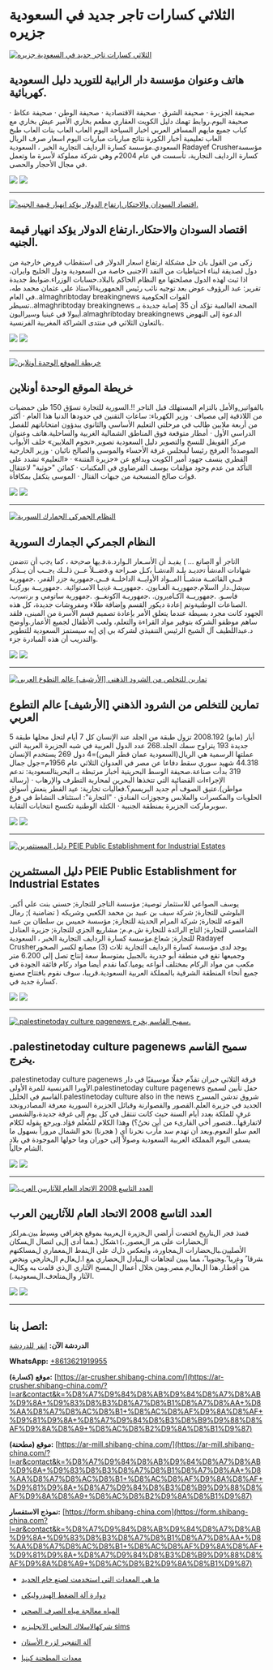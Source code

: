 # الثلاثي كسارات تاجر جديد في السعودية جزيره

<a href="https://swt.shibang-china.com/?l=ar&img&k=%D8%A7%D9%84%D8%AB%D9%84%D8%A7%D8%AB%D9%8A+%D9%83%D8%B3%D8%A7%D8%B1%D8%A7%D8%AA+%D8%AA%D8%A7%D8%AC%D8%B1+%D8%AC%D8%AF%D9%8A%D8%AF+%D9%81%D9%8A+%D8%A7%D9%84%D8%B3%D8%B9%D9%88%D8%AF%D9%8A%D8%A9+%D8%AC%D8%B2%D9%8A%D8%B1%D9%87" target="_blank">![الثلاثي كسارات تاجر جديد في السعودية جزيره](http://static.shibang-china.com/all-800x300/1180.jpg)</a>

## هاتف وعنوان مؤسسة دار الرابية للتوريد دليل السعودية كهربائية.
صحيفة الجزيرة &middot; صحيفة الشرق &middot; صحيفة الاقتصادية &middot; صحيفة الوطن &middot; صحيفة عكاظ &middot; صحيفة اليوم.روابط تهمك دليل الكويت العقاري مطعم بخاري الأمير عيش بخاري مع كباب جميع مايهم المسافر العربي اخبار السياحة اليوم العاب العاب بنات العاب طبخ العاب تعليمية أخبار الكورة نتائج مباريات مباريات اليوم اسعار صرف الريال السعودي.مؤسسة كسارة الردايف التجارية الخبر ، السعودية Radayef Crusherمؤسسة كسارة الردايف التجارية، تأسست في عام 2004م وهي شركة مملوكة لأسرة ما وتعمل في مجال الأحجار والحصى.


<a href="https://whatsapp.shibangsoft.com/WhatsApp.php" target="_blank" title="WhatsApp">![](http://static.shibang-china.com/icon/whatsapp.png)</a> <a href="https://swt.shibang-china.com/?l=ar&icon&k=%D8%A7%D9%84%D8%AB%D9%84%D8%A7%D8%AB%D9%8A+%D9%83%D8%B3%D8%A7%D8%B1%D8%A7%D8%AA+%D8%AA%D8%A7%D8%AC%D8%B1+%D8%AC%D8%AF%D9%8A%D8%AF+%D9%81%D9%8A+%D8%A7%D9%84%D8%B3%D8%B9%D9%88%D8%AF%D9%8A%D8%A9+%D8%AC%D8%B2%D9%8A%D8%B1%D9%87" target="_blank">![](http://static.shibang-china.com/icon/chat-ar.png)</a>

---

<a href="https://swt.shibang-china.com/?l=ar&img&k=%D8%A7%D9%84%D8%AB%D9%84%D8%A7%D8%AB%D9%8A+%D9%83%D8%B3%D8%A7%D8%B1%D8%A7%D8%AA+%D8%AA%D8%A7%D8%AC%D8%B1+%D8%AC%D8%AF%D9%8A%D8%AF+%D9%81%D9%8A+%D8%A7%D9%84%D8%B3%D8%B9%D9%88%D8%AF%D9%8A%D8%A9+%D8%AC%D8%B2%D9%8A%D8%B1%D9%87" target="_blank">![اقتصاد السودان والاحتكار.ارتفاع الدولار يؤكد انهيار قيمة الجنيه.](http://static.shibang-china.com/all-800x300/840.jpg)</a>

## اقتصاد السودان والاحتكار.ارتفاع الدولار يؤكد انهيار قيمة الجنيه.
زكى من القول بان حل مشكلة ارتفاع اسعار الدولار فى استقطاب قروض خارجية من دول لصديقة لبناء احتياطيات من النقد الاجنبى خاصة من السعودية ودول الخليج وايران، اذا ثبت لهذه الدول مصلحتها مع النظام الحاكم بالبلاد.حسابات الوزراء.ضوابط جديدة تقرير: عبد الرؤوف عوض بعد توجيه نائب رئيس الجمهوريةالاستاذ علي عثمان محمد طه، في العام..almaghribtoday breakingnews القوات الحكومية تسيطر..almaghribtoday breakingnews الصحة العالمية تؤكد أن 35 إصابة جديدة بـ أيبولا في غينيا وسيراليون.almaghribtoday breakingnews الدعوة إلى النهوض بالتعاون الثلاثي في منتدى الشراكة المغربية الفرنسية.


<a href="https://whatsapp.shibangsoft.com/WhatsApp.php" target="_blank" title="WhatsApp">![](http://static.shibang-china.com/icon/whatsapp.png)</a> <a href="https://swt.shibang-china.com/?l=ar&icon&k=%D8%A7%D9%84%D8%AB%D9%84%D8%A7%D8%AB%D9%8A+%D9%83%D8%B3%D8%A7%D8%B1%D8%A7%D8%AA+%D8%AA%D8%A7%D8%AC%D8%B1+%D8%AC%D8%AF%D9%8A%D8%AF+%D9%81%D9%8A+%D8%A7%D9%84%D8%B3%D8%B9%D9%88%D8%AF%D9%8A%D8%A9+%D8%AC%D8%B2%D9%8A%D8%B1%D9%87" target="_blank">![](http://static.shibang-china.com/icon/chat-ar.png)</a>

---

<a href="https://swt.shibang-china.com/?l=ar&img&k=%D8%A7%D9%84%D8%AB%D9%84%D8%A7%D8%AB%D9%8A+%D9%83%D8%B3%D8%A7%D8%B1%D8%A7%D8%AA+%D8%AA%D8%A7%D8%AC%D8%B1+%D8%AC%D8%AF%D9%8A%D8%AF+%D9%81%D9%8A+%D8%A7%D9%84%D8%B3%D8%B9%D9%88%D8%AF%D9%8A%D8%A9+%D8%AC%D8%B2%D9%8A%D8%B1%D9%87" target="_blank">![خريطة الموقع الوحدة أونلاين](http://static.shibang-china.com/all-800x300/173.jpg)</a>

## خريطة الموقع الوحدة أونلاين
بالفواتير,والأمل بالتزام المستهلك قبل التاجر !!.السورية للتجارة تسوّق 150 طن حمضيات من اللاذقية إلى مصياف &middot; وزير الكهرباء: ساعات التقنين في حدودها الدنيا هذا العام &middot; أكثر من أربعة ملايين طالب في مرحلتي التعليم الأساسي والثانوي يبدؤون امتحاناتهم للفصل الدراسي الأول &middot; أمطار متوقعة فوق المناطق الشمالية الغربية والساحلية.هاتف وعنوان مركز القويفل للنسخ والتصوير دليل السعودية تصوير.«نجوم الملايين» خلف الأبواب الموصدة! العرفج رئيسا لمجلس غرفة الأحساء والموسى والصالح نائبان &middot; وزير الخارجية القطري ينسف جهود أمير الكويت ويدافع عن «جزيرة الفتنة» &middot; «التعليم» تشدد على التأكد من عدم وجود مؤلفات يوسف القرضاوي في المكتبات &middot; كمائن &quot;حوثية&quot; لاعتقال قوات صالح المنسحبة من جبهات القتال &middot; الموسى يتكفل بمكافأة.


<a href="https://whatsapp.shibangsoft.com/WhatsApp.php" target="_blank" title="WhatsApp">![](http://static.shibang-china.com/icon/whatsapp.png)</a> <a href="https://swt.shibang-china.com/?l=ar&icon&k=%D8%A7%D9%84%D8%AB%D9%84%D8%A7%D8%AB%D9%8A+%D9%83%D8%B3%D8%A7%D8%B1%D8%A7%D8%AA+%D8%AA%D8%A7%D8%AC%D8%B1+%D8%AC%D8%AF%D9%8A%D8%AF+%D9%81%D9%8A+%D8%A7%D9%84%D8%B3%D8%B9%D9%88%D8%AF%D9%8A%D8%A9+%D8%AC%D8%B2%D9%8A%D8%B1%D9%87" target="_blank">![](http://static.shibang-china.com/icon/chat-ar.png)</a>

---

<a href="https://swt.shibang-china.com/?l=ar&img&k=%D8%A7%D9%84%D8%AB%D9%84%D8%A7%D8%AB%D9%8A+%D9%83%D8%B3%D8%A7%D8%B1%D8%A7%D8%AA+%D8%AA%D8%A7%D8%AC%D8%B1+%D8%AC%D8%AF%D9%8A%D8%AF+%D9%81%D9%8A+%D8%A7%D9%84%D8%B3%D8%B9%D9%88%D8%AF%D9%8A%D8%A9+%D8%AC%D8%B2%D9%8A%D8%B1%D9%87" target="_blank">![النظام الجمركي الجمارك السورية](http://static.shibang-china.com/all-800x300/430.jpg)</a>

## النظام الجمركي الجمارك السورية
اﻟﺗﺎﺟر أو اﻟﺻﺎﻧﻊ … ) ﯾﻔﯾـد أن اﻷﺳـﻌﺎر اﻟـوارد.ة.ﻓ.ﯾﻬﺎ ﺻﺣﯾﺣﺔ ، ﻛﻣﺎ ﯾﺟب أن ﺗﺗﺿﻣن ﺷﻬﺎدات اﻟﻣﻧﺷﺄ ﺗﺣدﯾـد ﺑﻠـد اﻟﻣﻧﺷـﺄ ﺑﻛـل ﺻـراﺣﺔ و.ﻓﺿــﻼً ﻋــن ذﻟــك ﯾﺟــب أن ﯾــذﻛر ﻓــﻲ اﻟﻘﺎﺋﻣــﺔ ﻣﻧﺷــﺄ اﻟﻣــواد اﻷوﻟﯾــﺔ اﻟداﺧﻠــﺔ ﻓــﻲ.ﺟﻣﻬورﯾﺔ ﺟزر اﻟﻘﻣر. .ﺟﻣﻬورﯾﺔ ﺳﯾﺷل.دار اﻟﺳﻼم.ﺟﻣﻬورﯾـﺔ اﻟﻐـﺎﺑون. .ﺟﻣﻬورﯾــﺔ ﻏﯾﻧﯾـﺎ اﻻﺳـﺗواﺋﯾﺔ. .ﺟﻣﻬورﯾــﺔ ﺑورﻛﯾﻧـﺎ ﻓﺎﺳـو. .ﺟﻣﻬورﯾــﺔ اﻟﻛـﺎﻣﯾرون. .ﺟﻣﻬورﯾـﺔ اﻟﻛوﻧﻐــو. .ﺟﻣﻬورﯾﺔ ﺳﺎﺗوﻣﻲ و ﺑرﻧﺳﯾب. .الصناعات الوطنيةوتم إعادة ديكور القسم وإضافة طلاء ومفروشات جديدة، كل هذه الجهود كانت مجرد بسيطة عندما يتعلق الأمر بإعادة تصميم قسم الأسرة من المبنى، فلقد ساهم موظفو الشركة بتوفير مواد القراءة والتعلم، ولعب الأطفال لجميع الأعمار.وأوضح د.عبداللطيف آل الشيخ الرئيس التنفيذي لشركة بي إي إيه سيستمز السعودية للتطوير والتدريب أن هذه المبادرة جزء.


<a href="https://whatsapp.shibangsoft.com/WhatsApp.php" target="_blank" title="WhatsApp">![](http://static.shibang-china.com/icon/whatsapp.png)</a> <a href="https://swt.shibang-china.com/?l=ar&icon&k=%D8%A7%D9%84%D8%AB%D9%84%D8%A7%D8%AB%D9%8A+%D9%83%D8%B3%D8%A7%D8%B1%D8%A7%D8%AA+%D8%AA%D8%A7%D8%AC%D8%B1+%D8%AC%D8%AF%D9%8A%D8%AF+%D9%81%D9%8A+%D8%A7%D9%84%D8%B3%D8%B9%D9%88%D8%AF%D9%8A%D8%A9+%D8%AC%D8%B2%D9%8A%D8%B1%D9%87" target="_blank">![](http://static.shibang-china.com/icon/chat-ar.png)</a>

---

<a href="https://swt.shibang-china.com/?l=ar&img&k=%D8%A7%D9%84%D8%AB%D9%84%D8%A7%D8%AB%D9%8A+%D9%83%D8%B3%D8%A7%D8%B1%D8%A7%D8%AA+%D8%AA%D8%A7%D8%AC%D8%B1+%D8%AC%D8%AF%D9%8A%D8%AF+%D9%81%D9%8A+%D8%A7%D9%84%D8%B3%D8%B9%D9%88%D8%AF%D9%8A%D8%A9+%D8%AC%D8%B2%D9%8A%D8%B1%D9%87" target="_blank">![تمارين للتخلص من الشرود الذهني [الأرشيف] عالم التطوع العربي](http://static.shibang-china.com/all-800x300/262.jpg)</a>

## تمارين للتخلص من الشرود الذهني [الأرشيف] عالم التطوع العربي
5 أيار (مايو) 2008.192 تزول طبقة من الجلد عند الإنسان كل 7 أيام لتحل محلها طبقة جديدة 193 يتراوح سمك الجلد.268 عدد الدول العربية في شبه الجزيرة العربية التي عملتها الرسمية هي الريال(السعودية عمان قطر اليمن)=4 دول 269 يستخدم الإنسان 44.318 شهيد سوري سقط دفاعا عن مصر في العدوان الثلاثي عام 1956م=جول جمال 319 بدأت صناعة.صحيفة الوسط البحرينية أخبار مرتبطة بـ البحرينالسعودية: ندعم الإجراءات القضائية التي تتخذها البحرين لمحاربة التطرف والإرهاب &middot; (رسالة مواطن).عتيق الصوف أم جديد البريسم؟.فعاليات تجارية: عيد الفطر ينعش أسواق الحلويات والمكسرات والملابس وحجوزات الفنادق &middot; &quot;التجارة&quot;: استئناف النشاط في فرع سوبرماركت الجزيرة بمنطقة الجنبية &middot; الكتلة الوطنية تكتسح انتخابات النقابة.


<a href="https://whatsapp.shibangsoft.com/WhatsApp.php" target="_blank" title="WhatsApp">![](http://static.shibang-china.com/icon/whatsapp.png)</a> <a href="https://swt.shibang-china.com/?l=ar&icon&k=%D8%A7%D9%84%D8%AB%D9%84%D8%A7%D8%AB%D9%8A+%D9%83%D8%B3%D8%A7%D8%B1%D8%A7%D8%AA+%D8%AA%D8%A7%D8%AC%D8%B1+%D8%AC%D8%AF%D9%8A%D8%AF+%D9%81%D9%8A+%D8%A7%D9%84%D8%B3%D8%B9%D9%88%D8%AF%D9%8A%D8%A9+%D8%AC%D8%B2%D9%8A%D8%B1%D9%87" target="_blank">![](http://static.shibang-china.com/icon/chat-ar.png)</a>

---

<a href="https://swt.shibang-china.com/?l=ar&img&k=%D8%A7%D9%84%D8%AB%D9%84%D8%A7%D8%AB%D9%8A+%D9%83%D8%B3%D8%A7%D8%B1%D8%A7%D8%AA+%D8%AA%D8%A7%D8%AC%D8%B1+%D8%AC%D8%AF%D9%8A%D8%AF+%D9%81%D9%8A+%D8%A7%D9%84%D8%B3%D8%B9%D9%88%D8%AF%D9%8A%D8%A9+%D8%AC%D8%B2%D9%8A%D8%B1%D9%87" target="_blank">![دليل المستثمرين PEIE Public Establishment for Industrial Estates](http://static.shibang-china.com/all-800x300/555.jpg)</a>

## دليل المستثمرين PEIE Public Establishment for Industrial Estates
.يوسف الصواعي للاستثمار توصية; مؤسسة التاجر للتجارة; حسني بنت علي أكبر البلوشي للتجارة; شركة سيف بن عبيد بن محمد الكعبي وشريكه ( تضامنية ); رمال الفوعه للتجارة; شركة المرام الحديثة للتجارة; مؤسسة خميس بن سلطان بن عبيد الشامسي للتجارة; التاج الرائدة للتجارة ش.م.م; مشاريع الجزي للتجارة; جزيرة العنادل للتجارة; شعاع.مؤسسة كسارة الردايف التجارية الخبر ، السعودية Radayef Crusherيوجد لدى مؤسسة كسارة الردايف التجارية ثلاث (3) مصانع لكسر الصخور وجميعها تقع في منطقة أبو حدرية بالجبيل بمتوسط سعة إنتاج تصل إلى 6.200 متر مكعب من مواد الركام بمختلف أنواعه يوميا.كما نقدم أيضا مواد ركام فائقة الجودة في جميع أنحاء المنطقة الشرقية بالمملكة العربية السعودية.قريبا، سوف نقوم بافتتاح مصنع كسارة جديد في.


<a href="https://whatsapp.shibangsoft.com/WhatsApp.php" target="_blank" title="WhatsApp">![](http://static.shibang-china.com/icon/whatsapp.png)</a> <a href="https://swt.shibang-china.com/?l=ar&icon&k=%D8%A7%D9%84%D8%AB%D9%84%D8%A7%D8%AB%D9%8A+%D9%83%D8%B3%D8%A7%D8%B1%D8%A7%D8%AA+%D8%AA%D8%A7%D8%AC%D8%B1+%D8%AC%D8%AF%D9%8A%D8%AF+%D9%81%D9%8A+%D8%A7%D9%84%D8%B3%D8%B9%D9%88%D8%AF%D9%8A%D8%A9+%D8%AC%D8%B2%D9%8A%D8%B1%D9%87" target="_blank">![](http://static.shibang-china.com/icon/chat-ar.png)</a>

---

<a href="https://swt.shibang-china.com/?l=ar&img&k=%D8%A7%D9%84%D8%AB%D9%84%D8%A7%D8%AB%D9%8A+%D9%83%D8%B3%D8%A7%D8%B1%D8%A7%D8%AA+%D8%AA%D8%A7%D8%AC%D8%B1+%D8%AC%D8%AF%D9%8A%D8%AF+%D9%81%D9%8A+%D8%A7%D9%84%D8%B3%D8%B9%D9%88%D8%AF%D9%8A%D8%A9+%D8%AC%D8%B2%D9%8A%D8%B1%D9%87" target="_blank">![.palestinetoday culture pagenews سميح القاسم يخرج.](http://static.shibang-china.com/all-800x300/709.jpg)</a>

## .palestinetoday culture pagenews سميح القاسم يخرج.
.palestinetoday culture pagenews فرقة الثلاثي جبران تقدِّم حفلًا موسيقيًا في دار الأوبرا الفرنسية للمرة الأولى.palestinetoday culture pagenews حفل تأبين لسميح القاسم في الخليل.palestinetoday culture also in the news شروق تدشن المسرح الجديد في جزيرة العلم.القصور والقصوارنة وقبائل الجزيرة السورية معرفة المصادرونجد غرفٍ للملكة بعدد أيام السنة حيث كانت تنتقل في كل يومٍ إلى غرفة جديدة،والشمس لاتفارقها…فتصور أخي القارىء من أين نحنُ؟) وهذا الكلام للمعلم فؤاد.ويرجع بقوله لكلام العم سلو النعوم.وبعد أن تهدم سد مأرب نحرنا أي ( هجرنا) نحو الشمال مروراً بسهول ما يسمى اليوم المملكة العربية السعودية وصولاً إلى حوران وما حولها الموجودة في بلاد الشام حالياً.


<a href="https://whatsapp.shibangsoft.com/WhatsApp.php" target="_blank" title="WhatsApp">![](http://static.shibang-china.com/icon/whatsapp.png)</a> <a href="https://swt.shibang-china.com/?l=ar&icon&k=%D8%A7%D9%84%D8%AB%D9%84%D8%A7%D8%AB%D9%8A+%D9%83%D8%B3%D8%A7%D8%B1%D8%A7%D8%AA+%D8%AA%D8%A7%D8%AC%D8%B1+%D8%AC%D8%AF%D9%8A%D8%AF+%D9%81%D9%8A+%D8%A7%D9%84%D8%B3%D8%B9%D9%88%D8%AF%D9%8A%D8%A9+%D8%AC%D8%B2%D9%8A%D8%B1%D9%87" target="_blank">![](http://static.shibang-china.com/icon/chat-ar.png)</a>

---

<a href="https://swt.shibang-china.com/?l=ar&img&k=%D8%A7%D9%84%D8%AB%D9%84%D8%A7%D8%AB%D9%8A+%D9%83%D8%B3%D8%A7%D8%B1%D8%A7%D8%AA+%D8%AA%D8%A7%D8%AC%D8%B1+%D8%AC%D8%AF%D9%8A%D8%AF+%D9%81%D9%8A+%D8%A7%D9%84%D8%B3%D8%B9%D9%88%D8%AF%D9%8A%D8%A9+%D8%AC%D8%B2%D9%8A%D8%B1%D9%87" target="_blank">![العدد التاسع 2008 الاتحاد العام للآثاريين العرب](http://static.shibang-china.com/all-800x300/173.jpg)</a>

## العدد التاسع 2008 الاتحاد العام للآثاريين العرب
ﻓﻤﻨﺫ ﻓﺠﺭ ﺍﻝﺘﺎﺭﻴﺦ ﺍﺨﺘﺼﺕ ﺃﺭﺍﻀﻲ ﺍﻝﺠﺯﻴﺭﺓ ﺍﻝﻌﺭﺒﻴﺔ ﺒﻤﻭﻗﻊ ﺠﻐﺭﺍﻓﻲ ﻭﺴﻴﻁ ﺒﻴﻥ.ﻤﺭﺍﻜﺯ ﺍﻝﺤﻀﺎﺭﺍﺕ ﻋﻠﻰ ﻤﺭ ﺍﻝﻌﺼﻭﺭ.،)١ﺸﻜل (.ﻤﻤﺎ ﺃﺩﻯ ﺇﻝﻰ ﺍﺘﺼﺎل ﺍﻝﺴﻜﺎﻥ ﺍﻷﺼﻠﻴﻴﻥ.ﺒﺎﻝﺤﻀﺎﺭﺍﺕ ﺍﻝﻤﺠﺎﻭﺭﺓ، ﻭﺍﻨﻌﻜﺱ ﺫﻝﻙ ﻋﻠﻰ ﺍﻝﻨﻤﻁ ﺍﻝﻤﻌﻤﺎﺭﻱ ﻝﻤﺴﺎﻜﻨﻬﻡ ﺸﺭﻗﺎﹰ ﻭﻏﺭﺒﺎﹰ.ﻭﺠﻨﻭﺒﺎﹰ، ﻤﻤﺎ ﻴﺒﻴﻥ ﺍﺘﺠﺎﻫﺎﺕ ﺍﻝﺘﺒﺎﺩل ﺍﻝﺤﻀﺎﺭﻱ ﻤﻊ ﺍ.ﻝﻌﺎﻝﻡ ﺍﻝﺨﺎﺭﺠﻲ ﻭﻨﺨﺹ ﻤﻥ ﺃﻗﻁﺎﺭ.ﻫﺫﺍ ﺍﻝﻌﺎﻝﻡ ﻤﺼﺭ.ﻭﻤﻥ ﺨﻼل ﺃﻋﻤﺎل ﺍﻝﻤﺴﺢ ﺍﻵﺜﺎﺭﻱ ﺍﻝﺫﻱ ﻗﺎﻤﺕ ﺒﻪ ﻭﻜﺎﻝﺔ ﺍﻵﺜﺎﺭ ﻭﺍﻝﻤﺘﺎﺤﻑ.ﺍﻝﺴﻌﻭﺩﻴﺔ.).

<a href="https://whatsapp.shibangsoft.com/WhatsApp.php" target="_blank" title="WhatsApp">![](http://static.shibang-china.com/icon/whatsapp.png)</a> <a href="https://swt.shibang-china.com/?l=ar&icon&k=%D8%A7%D9%84%D8%AB%D9%84%D8%A7%D8%AB%D9%8A+%D9%83%D8%B3%D8%A7%D8%B1%D8%A7%D8%AA+%D8%AA%D8%A7%D8%AC%D8%B1+%D8%AC%D8%AF%D9%8A%D8%AF+%D9%81%D9%8A+%D8%A7%D9%84%D8%B3%D8%B9%D9%88%D8%AF%D9%8A%D8%A9+%D8%AC%D8%B2%D9%8A%D8%B1%D9%87" target="_blank">![](http://static.shibang-china.com/icon/chat-ar.png)</a>

---
## اتصل بنا:

**الدردشة الآن:** [انقر للدردشة](https://swt.shibang-china.com?l=ar&contact&k=%D8%A7%D9%84%D8%AB%D9%84%D8%A7%D8%AB%D9%8A+%D9%83%D8%B3%D8%A7%D8%B1%D8%A7%D8%AA+%D8%AA%D8%A7%D8%AC%D8%B1+%D8%AC%D8%AF%D9%8A%D8%AF+%D9%81%D9%8A+%D8%A7%D9%84%D8%B3%D8%B9%D9%88%D8%AF%D9%8A%D8%A9+%D8%AC%D8%B2%D9%8A%D8%B1%D9%87)

**WhatsApp:**  [+8613621919955](https://whatsapp.shibangsoft.com/WhatsApp.php)

**موقع (كسارة):** [https://ar-crusher.shibang-china.com/](https://ar-crusher.shibang-china.com/?l=ar&contact&k=%D8%A7%D9%84%D8%AB%D9%84%D8%A7%D8%AB%D9%8A+%D9%83%D8%B3%D8%A7%D8%B1%D8%A7%D8%AA+%D8%AA%D8%A7%D8%AC%D8%B1+%D8%AC%D8%AF%D9%8A%D8%AF+%D9%81%D9%8A+%D8%A7%D9%84%D8%B3%D8%B9%D9%88%D8%AF%D9%8A%D8%A9+%D8%AC%D8%B2%D9%8A%D8%B1%D9%87)

**موقع (مطحنة):** [https://ar-mill.shibang-china.com/](https://ar-mill.shibang-china.com/?l=ar&contact&k=%D8%A7%D9%84%D8%AB%D9%84%D8%A7%D8%AB%D9%8A+%D9%83%D8%B3%D8%A7%D8%B1%D8%A7%D8%AA+%D8%AA%D8%A7%D8%AC%D8%B1+%D8%AC%D8%AF%D9%8A%D8%AF+%D9%81%D9%8A+%D8%A7%D9%84%D8%B3%D8%B9%D9%88%D8%AF%D9%8A%D8%A9+%D8%AC%D8%B2%D9%8A%D8%B1%D9%87)

**نموذج الاستفسار:** [https://form.shibang-china.com](https://form.shibang-china.com?l=ar&contact&k=%D8%A7%D9%84%D8%AB%D9%84%D8%A7%D8%AB%D9%8A+%D9%83%D8%B3%D8%A7%D8%B1%D8%A7%D8%AA+%D8%AA%D8%A7%D8%AC%D8%B1+%D8%AC%D8%AF%D9%8A%D8%AF+%D9%81%D9%8A+%D8%A7%D9%84%D8%B3%D8%B9%D9%88%D8%AF%D9%8A%D8%A9+%D8%AC%D8%B2%D9%8A%D8%B1%D9%87)

* [ما هي المعدات التي استخدمت لصنع خام الحديد](../25/%D9%85%D8%A7%20%D9%87%D9%8A%20%D8%A7%D9%84%D9%85%D8%B9%D8%AF%D8%A7%D8%AA%20%D8%A7%D9%84%D8%AA%D9%8A%20%D8%A7%D8%B3%D8%AA%D8%AE%D8%AF%D9%85%D8%AA%20%D9%84%D8%B5%D9%86%D8%B9%20%D8%AE%D8%A7%D9%85%20%D8%A7%D9%84%D8%AD%D8%AF%D9%8A%D8%AF.md)

* [دوارة آلة الضغط الهيدروليكي](../24/%D8%AF%D9%88%D8%A7%D8%B1%D8%A9%20%D8%A2%D9%84%D8%A9%20%D8%A7%D9%84%D8%B6%D8%BA%D8%B7%20%D8%A7%D9%84%D9%87%D9%8A%D8%AF%D8%B1%D9%88%D9%84%D9%8A%D9%83%D9%8A.md)

* [المياه معالجة مياه الصرف الصحي](../24/%D8%A7%D9%84%D9%85%D9%8A%D8%A7%D9%87%20%D9%85%D8%B9%D8%A7%D9%84%D8%AC%D8%A9%20%D9%85%D9%8A%D8%A7%D9%87%20%D8%A7%D9%84%D8%B5%D8%B1%D9%81%20%D8%A7%D9%84%D8%B5%D8%AD%D9%8A.md)

* [شركهالاسلاك النحاس الانجليزيه sims](../22/%D8%B4%D8%B1%D9%83%D9%87%D8%A7%D9%84%D8%A7%D8%B3%D9%84%D8%A7%D9%83%20%D8%A7%D9%84%D9%86%D8%AD%D8%A7%D8%B3%20%D8%A7%D9%84%D8%A7%D9%86%D8%AC%D9%84%D9%8A%D8%B2%D9%8A%D9%87%20sims.md)

* [آلة التفجير لزرع الأسنان](../24/%D8%A2%D9%84%D8%A9%20%D8%A7%D9%84%D8%AA%D9%81%D8%AC%D9%8A%D8%B1%20%D9%84%D8%B2%D8%B1%D8%B9%20%D8%A7%D9%84%D8%A3%D8%B3%D9%86%D8%A7%D9%86.md)

* [معدات المطحنة كينيا](../24/%D9%85%D8%B9%D8%AF%D8%A7%D8%AA%20%D8%A7%D9%84%D9%85%D8%B7%D8%AD%D9%86%D8%A9%20%D9%83%D9%8A%D9%86%D9%8A%D8%A7.md)